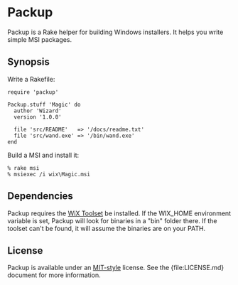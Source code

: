 Packup
======

Packup is a Rake helper for building Windows installers. It helps you write simple MSI packages.

Synopsis
--------

Write a Rakefile:

    require 'packup'

    Packup.stuff 'Magic' do
      author 'Wizard'
      version '1.0.0'

      file 'src/README'   => '/docs/readme.txt'
      file 'src/wand.exe' => '/bin/wand.exe'
    end

Build a MSI and install it:

    % rake msi
    % msiexec /i wix\Magic.msi

Dependencies
------------

Packup requires the [WiX Toolset][wix] be installed. If the WIX_HOME environment
variable is set, Packup will look for binaries in a "bin" folder there. If the
toolset can't be found, it will assume the binaries are on your PATH.

License
-------

Packup is available under an [MIT-style][mit] license. See the {file:LICENSE.md} document for more information.

[wix]: http://wixtoolset.org/ "The WiX toolset builds Windows installation packages from XML source code."
[mit]:  http://opensource.org/license/MIT "Open Source Initiative OSI - The MIT License"
